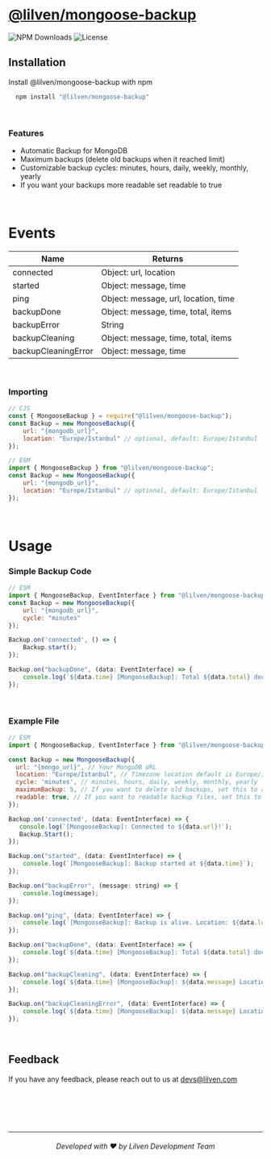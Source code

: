 
# [@lilven/mongoose-backup](https://npmjs.com/package/@lilven/mongoose-backup)
![NPM Downloads](https://img.shields.io/npm/dm/@lilven/mongoose-backup?style=for-the-badge)
![License](https://img.shields.io/npm/l/@lilven/mongoose-backup?style=for-the-badge)

## Installation

Install @lilven/mongoose-backup with npm

```bash
  npm install "@lilven/mongoose-backup"
```

<br>

### Features

- Automatic Backup for MongoDB
- Maximum backups (delete old backups when it reached limit)
- Customizable backup cycles: minutes, hours, daily, weekly, monthly, yearly
- If you want your backups more readable set readable to true

<br>

# Events

| Name  |  Returns |
|---|---|
| connected  | Object: url, location |
| started  | Object: message, time |
| ping  | Object: message, url, location, time |
| backupDone | Object: message, time, total, items |
| backupError  | String |
| backupCleaning  | Object: message, time, total, items |
| backupCleaningError  | Object: message, time |

<br>

### Importing

```js
// CJS
const { MongooseBackup } = require("@lilven/mongoose-backup");
const Backup = new MongooseBackup({
    url: "{mongodb_url}",
    location: "Europe/Istanbul" // optional, default: Europe/Istanbul
});

// ESM
import { MongooseBackup } from "@lilven/mongoose-backup";
const Backup = new MongooseBackup({
    url: "{mongodb_url}",
    location: "Europe/Istanbul" // optional, default: Europe/Istanbul
});
```

<br>

# Usage

### Simple Backup Code
```js
// ESM
import { MongooseBackup, EventInterface } from "@lilven/mongoose-backup";
const Backup = new MongooseBackup({
    url: "{mongodb_url}",
    cycle: "minutes"
});

Backup.on('connected', () => {
    Backup.start();
});

Backup.on("backupDone", (data: EventInterface) => {
    console.log(`${data.time} [MongooseBackup]: Total ${data.total} documents with ${data.items} items backed up.`);
});
```

<br>

### Example File
```js
// ESM
import { MongooseBackup, EventInterface } from "@lilven/mongoose-backup";

const Backup = new MongooseBackup({
  url: "{mongo_url}", // Your MongoDB URL
  location: "Europe/Istanbul", // Timezone location default is Europe/Istanbul
  cycle: 'minutes', // minutes, hours, daily, weekly, monthly, yearly
  maximumBackup: 5, // If you want to delete old backups, set this to a number. Default is Infinity.
  readable: true, // If you want to readable backup files, set this to true. Default is false.
});

Backup.on('connected', (data: EventInterface) => {
   console.log(`[MongooseBackup]: Connected to ${data.url}!`);
   Backup.Start();
});

Backup.on("started", (data: EventInterface) => {
    console.log(`[MongooseBackup]: Backup started at ${data.time}`);
});

Backup.on("backupError", (message: string) => {
    console.log(message);
});

Backup.on("ping", (data: EventInterface) => {
    console.log(`[MongooseBackup]: Backup is alive. Location: ${data.location} Url: ${data.url}, Time: ${data.time}`);
});

Backup.on("backupDone", (data: EventInterface) => {
    console.log(`${data.time} [MongooseBackup]: Total ${data.total} documents with ${data.items} items backed up.`);
});

Backup.on("backupCleaning", (data: EventInterface) => {
    console.log(`${data.time} [MongooseBackup]: ${data.message} Location: ${data.location}, Total: ${data.total}, Items: ${data.items}`);
});

Backup.on("backupCleaningError", (data: EventInterface) => {
    console.log(`${data.time} [MongooseBackup]: ${data.message} Location: ${data.location}, Total: ${data.total}, Items: ${data.items}`);
});
```

<br>

## Feedback

If you have any feedback, please reach out to us at devs@lilven.com

<br><br><br><br>

---
<h6 align="center">Developed with ❤️ by Lilven Development Team</h6>